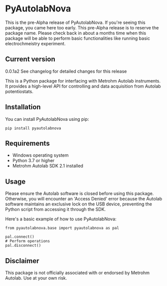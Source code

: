 # PyAutolabNova

This is the pre-Alpha release of PyAutolabNova. If you're seeing this package, you came here too early. This pre-Alpha release is to reserve the package name. Please check back in about a months time when this package will be able to perform basic functionalities like running basic electrochmeistry experiment. 

## Current version
0.0.1a2
See changelog for detailed changes for this release

This is a Python package for interfacing with Metrohm Autolab instruments. It provides a high-level API for controlling and data acquisition from Autolab potentiostats.

## Installation

You can install PyAutolabNova using pip: 

```
pip install pyautolabnova
```


## Requirements

- Windows operating system
- Python 3.7 or higher
- Metrohm Autolab SDK 2.1 installed

## Usage
Please ensure the Autolab software is closed before using this package. Otherwise, you will encounter an 'Access Denied' error because the Autolab software maintains an exclusive lock on the USB device, preventing the Python script from accessing it through the SDK.


Here's a basic example of how to use PyAutolabNova:

```
from pyautolabnova.base import pyautolabnova as pal

pal.connect()
# Perform operations
pal.disconnect()

```

## Disclaimer
This package is not officially associated with or endorsed by Metrohm Autolab. Use at your own risk.

